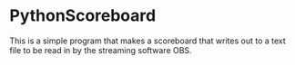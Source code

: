 # PythonScoreboard
This is a simple program that makes a scoreboard that writes out to a text file to be read in by the streaming software OBS.
